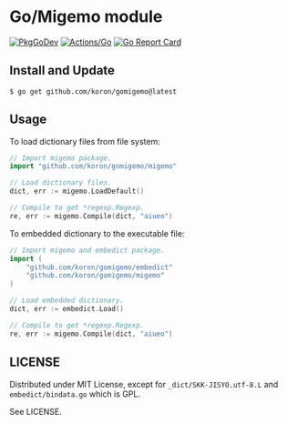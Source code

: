 # Go/Migemo module

[![PkgGoDev](https://pkg.go.dev/badge/github.com/koron/gomigemo)](https://pkg.go.dev/github.com/koron/gomigemo)
[![Actions/Go](https://github.com/koron/gomigemo/workflows/Go/badge.svg)](https://github.com/koron/gomigemo/actions?query=workflow%3AGo)
[![Go Report Card](https://goreportcard.com/badge/github.com/koron/gomigemo)](https://goreportcard.com/report/github.com/koron/gomigemo)

## Install and Update

```console
$ go get github.com/koron/gomigemo@latest
```

## Usage

To load dictionary files from file system:

```go
// Import migemo package.
import "github.com/koron/gomigemo/migemo"

// Load dictionary files.
dict, err := migemo.LoadDefault()

// Compile to get *regexp.Regexp.
re, err := migemo.Compile(dict, "aiueo")
```

To embedded dictionary to the executable file:

```go
// Import migemo and embedict package.
import (
    "github.com/koron/gomigemo/embedict"
    "github.com/koron/gomigemo/migemo"
)

// Load embedded dictionary.
dict, err := embedict.Load()

// Compile to get *regexp.Regexp.
re, err := migemo.Compile(dict, "aiueo")
```

## LICENSE

Distributed under MIT License,
except for `_dict/SKK-JISYO.utf-8.L` and `embedict/bindata.go` which is GPL.

See LICENSE.
